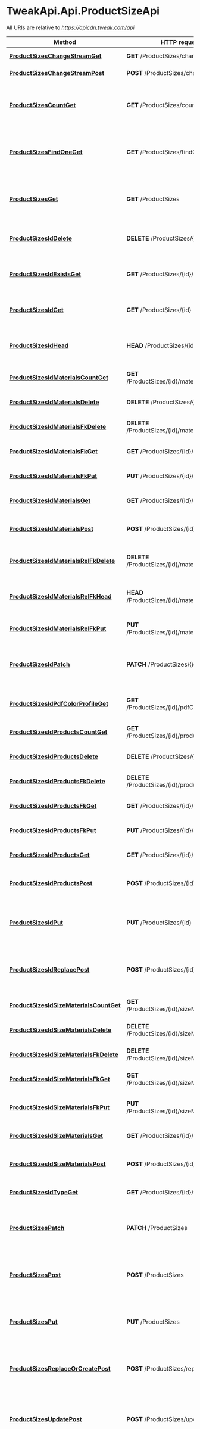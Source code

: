 # TweakApi.Api.ProductSizeApi

All URIs are relative to *https://apicdn.tweak.com/api*

Method | HTTP request | Description
------------- | ------------- | -------------
[**ProductSizesChangeStreamGet**](ProductSizeApi.md#productsizeschangestreamget) | **GET** /ProductSizes/change-stream | Create a change stream.
[**ProductSizesChangeStreamPost**](ProductSizeApi.md#productsizeschangestreampost) | **POST** /ProductSizes/change-stream | Create a change stream.
[**ProductSizesCountGet**](ProductSizeApi.md#productsizescountget) | **GET** /ProductSizes/count | Count instances of the model matched by where from the data source.
[**ProductSizesFindOneGet**](ProductSizeApi.md#productsizesfindoneget) | **GET** /ProductSizes/findOne | Find first instance of the model matched by filter from the data source.
[**ProductSizesGet**](ProductSizeApi.md#productsizesget) | **GET** /ProductSizes | Find all instances of the model matched by filter from the data source.
[**ProductSizesIdDelete**](ProductSizeApi.md#productsizesiddelete) | **DELETE** /ProductSizes/{id} | Delete a model instance by {{id}} from the data source.
[**ProductSizesIdExistsGet**](ProductSizeApi.md#productsizesidexistsget) | **GET** /ProductSizes/{id}/exists | Check whether a model instance exists in the data source.
[**ProductSizesIdGet**](ProductSizeApi.md#productsizesidget) | **GET** /ProductSizes/{id} | Find a model instance by {{id}} from the data source.
[**ProductSizesIdHead**](ProductSizeApi.md#productsizesidhead) | **HEAD** /ProductSizes/{id} | Check whether a model instance exists in the data source.
[**ProductSizesIdMaterialsCountGet**](ProductSizeApi.md#productsizesidmaterialscountget) | **GET** /ProductSizes/{id}/materials/count | Counts materials of ProductSize.
[**ProductSizesIdMaterialsDelete**](ProductSizeApi.md#productsizesidmaterialsdelete) | **DELETE** /ProductSizes/{id}/materials | Deletes all materials of this model.
[**ProductSizesIdMaterialsFkDelete**](ProductSizeApi.md#productsizesidmaterialsfkdelete) | **DELETE** /ProductSizes/{id}/materials/{fk} | Delete a related item by id for materials.
[**ProductSizesIdMaterialsFkGet**](ProductSizeApi.md#productsizesidmaterialsfkget) | **GET** /ProductSizes/{id}/materials/{fk} | Find a related item by id for materials.
[**ProductSizesIdMaterialsFkPut**](ProductSizeApi.md#productsizesidmaterialsfkput) | **PUT** /ProductSizes/{id}/materials/{fk} | Update a related item by id for materials.
[**ProductSizesIdMaterialsGet**](ProductSizeApi.md#productsizesidmaterialsget) | **GET** /ProductSizes/{id}/materials | Queries materials of ProductSize.
[**ProductSizesIdMaterialsPost**](ProductSizeApi.md#productsizesidmaterialspost) | **POST** /ProductSizes/{id}/materials | Creates a new instance in materials of this model.
[**ProductSizesIdMaterialsRelFkDelete**](ProductSizeApi.md#productsizesidmaterialsrelfkdelete) | **DELETE** /ProductSizes/{id}/materials/rel/{fk} | Remove the materials relation to an item by id.
[**ProductSizesIdMaterialsRelFkHead**](ProductSizeApi.md#productsizesidmaterialsrelfkhead) | **HEAD** /ProductSizes/{id}/materials/rel/{fk} | Check the existence of materials relation to an item by id.
[**ProductSizesIdMaterialsRelFkPut**](ProductSizeApi.md#productsizesidmaterialsrelfkput) | **PUT** /ProductSizes/{id}/materials/rel/{fk} | Add a related item by id for materials.
[**ProductSizesIdPatch**](ProductSizeApi.md#productsizesidpatch) | **PATCH** /ProductSizes/{id} | Patch attributes for a model instance and persist it into the data source.
[**ProductSizesIdPdfColorProfileGet**](ProductSizeApi.md#productsizesidpdfcolorprofileget) | **GET** /ProductSizes/{id}/pdfColorProfile | Fetches belongsTo relation pdfColorProfile.
[**ProductSizesIdProductsCountGet**](ProductSizeApi.md#productsizesidproductscountget) | **GET** /ProductSizes/{id}/products/count | Counts products of ProductSize.
[**ProductSizesIdProductsDelete**](ProductSizeApi.md#productsizesidproductsdelete) | **DELETE** /ProductSizes/{id}/products | Deletes all products of this model.
[**ProductSizesIdProductsFkDelete**](ProductSizeApi.md#productsizesidproductsfkdelete) | **DELETE** /ProductSizes/{id}/products/{fk} | Delete a related item by id for products.
[**ProductSizesIdProductsFkGet**](ProductSizeApi.md#productsizesidproductsfkget) | **GET** /ProductSizes/{id}/products/{fk} | Find a related item by id for products.
[**ProductSizesIdProductsFkPut**](ProductSizeApi.md#productsizesidproductsfkput) | **PUT** /ProductSizes/{id}/products/{fk} | Update a related item by id for products.
[**ProductSizesIdProductsGet**](ProductSizeApi.md#productsizesidproductsget) | **GET** /ProductSizes/{id}/products | Queries products of ProductSize.
[**ProductSizesIdProductsPost**](ProductSizeApi.md#productsizesidproductspost) | **POST** /ProductSizes/{id}/products | Creates a new instance in products of this model.
[**ProductSizesIdPut**](ProductSizeApi.md#productsizesidput) | **PUT** /ProductSizes/{id} | Replace attributes for a model instance and persist it into the data source.
[**ProductSizesIdReplacePost**](ProductSizeApi.md#productsizesidreplacepost) | **POST** /ProductSizes/{id}/replace | Replace attributes for a model instance and persist it into the data source.
[**ProductSizesIdSizeMaterialsCountGet**](ProductSizeApi.md#productsizesidsizematerialscountget) | **GET** /ProductSizes/{id}/sizeMaterials/count | Counts sizeMaterials of ProductSize.
[**ProductSizesIdSizeMaterialsDelete**](ProductSizeApi.md#productsizesidsizematerialsdelete) | **DELETE** /ProductSizes/{id}/sizeMaterials | Deletes all sizeMaterials of this model.
[**ProductSizesIdSizeMaterialsFkDelete**](ProductSizeApi.md#productsizesidsizematerialsfkdelete) | **DELETE** /ProductSizes/{id}/sizeMaterials/{fk} | Delete a related item by id for sizeMaterials.
[**ProductSizesIdSizeMaterialsFkGet**](ProductSizeApi.md#productsizesidsizematerialsfkget) | **GET** /ProductSizes/{id}/sizeMaterials/{fk} | Find a related item by id for sizeMaterials.
[**ProductSizesIdSizeMaterialsFkPut**](ProductSizeApi.md#productsizesidsizematerialsfkput) | **PUT** /ProductSizes/{id}/sizeMaterials/{fk} | Update a related item by id for sizeMaterials.
[**ProductSizesIdSizeMaterialsGet**](ProductSizeApi.md#productsizesidsizematerialsget) | **GET** /ProductSizes/{id}/sizeMaterials | Queries sizeMaterials of ProductSize.
[**ProductSizesIdSizeMaterialsPost**](ProductSizeApi.md#productsizesidsizematerialspost) | **POST** /ProductSizes/{id}/sizeMaterials | Creates a new instance in sizeMaterials of this model.
[**ProductSizesIdTypeGet**](ProductSizeApi.md#productsizesidtypeget) | **GET** /ProductSizes/{id}/type | Fetches belongsTo relation type.
[**ProductSizesPatch**](ProductSizeApi.md#productsizespatch) | **PATCH** /ProductSizes | Patch an existing model instance or insert a new one into the data source.
[**ProductSizesPost**](ProductSizeApi.md#productsizespost) | **POST** /ProductSizes | Create a new instance of the model and persist it into the data source.
[**ProductSizesPut**](ProductSizeApi.md#productsizesput) | **PUT** /ProductSizes | Replace an existing model instance or insert a new one into the data source.
[**ProductSizesReplaceOrCreatePost**](ProductSizeApi.md#productsizesreplaceorcreatepost) | **POST** /ProductSizes/replaceOrCreate | Replace an existing model instance or insert a new one into the data source.
[**ProductSizesUpdatePost**](ProductSizeApi.md#productsizesupdatepost) | **POST** /ProductSizes/update | Update instances of the model matched by {{where}} from the data source.
[**ProductSizesUpsertWithWherePost**](ProductSizeApi.md#productsizesupsertwithwherepost) | **POST** /ProductSizes/upsertWithWhere | Update an existing model instance or insert a new one into the data source based on the where criteria.


<a name="productsizeschangestreamget"></a>
# **ProductSizesChangeStreamGet**
> System.IO.Stream ProductSizesChangeStreamGet (string options = null)

Create a change stream.

### Example
```csharp
using System;
using System.Diagnostics;
using TweakApi.Api;
using TweakApi.Client;
using TweakApi.Model;

namespace Example
{
    public class ProductSizesChangeStreamGetExample
    {
        public void main()
        {
            
            // Configure API key authorization: access_token
            Configuration.Default.ApiKey.Add("access_token", "YOUR_API_KEY");
            // Uncomment below to setup prefix (e.g. Bearer) for API key, if needed
            // Configuration.Default.ApiKeyPrefix.Add("access_token", "Bearer");

            var apiInstance = new ProductSizeApi();
            var options = options_example;  // string |  (optional) 

            try
            {
                // Create a change stream.
                System.IO.Stream result = apiInstance.ProductSizesChangeStreamGet(options);
                Debug.WriteLine(result);
            }
            catch (Exception e)
            {
                Debug.Print("Exception when calling ProductSizeApi.ProductSizesChangeStreamGet: " + e.Message );
            }
        }
    }
}
```

### Parameters

Name | Type | Description  | Notes
------------- | ------------- | ------------- | -------------
 **options** | **string**|  | [optional] 

### Return type

**System.IO.Stream**

### Authorization

[access_token](../README.md#access_token)

### HTTP request headers

 - **Content-Type**: application/json, application/x-www-form-urlencoded, application/xml, text/xml
 - **Accept**: application/json, application/xml, text/xml, application/javascript, text/javascript

[[Back to top]](#) [[Back to API list]](../README.md#documentation-for-api-endpoints) [[Back to Model list]](../README.md#documentation-for-models) [[Back to README]](../README.md)

<a name="productsizeschangestreampost"></a>
# **ProductSizesChangeStreamPost**
> System.IO.Stream ProductSizesChangeStreamPost (string options = null)

Create a change stream.

### Example
```csharp
using System;
using System.Diagnostics;
using TweakApi.Api;
using TweakApi.Client;
using TweakApi.Model;

namespace Example
{
    public class ProductSizesChangeStreamPostExample
    {
        public void main()
        {
            
            // Configure API key authorization: access_token
            Configuration.Default.ApiKey.Add("access_token", "YOUR_API_KEY");
            // Uncomment below to setup prefix (e.g. Bearer) for API key, if needed
            // Configuration.Default.ApiKeyPrefix.Add("access_token", "Bearer");

            var apiInstance = new ProductSizeApi();
            var options = options_example;  // string |  (optional) 

            try
            {
                // Create a change stream.
                System.IO.Stream result = apiInstance.ProductSizesChangeStreamPost(options);
                Debug.WriteLine(result);
            }
            catch (Exception e)
            {
                Debug.Print("Exception when calling ProductSizeApi.ProductSizesChangeStreamPost: " + e.Message );
            }
        }
    }
}
```

### Parameters

Name | Type | Description  | Notes
------------- | ------------- | ------------- | -------------
 **options** | **string**|  | [optional] 

### Return type

**System.IO.Stream**

### Authorization

[access_token](../README.md#access_token)

### HTTP request headers

 - **Content-Type**: application/json, application/x-www-form-urlencoded, application/xml, text/xml
 - **Accept**: application/json, application/xml, text/xml, application/javascript, text/javascript

[[Back to top]](#) [[Back to API list]](../README.md#documentation-for-api-endpoints) [[Back to Model list]](../README.md#documentation-for-models) [[Back to README]](../README.md)

<a name="productsizescountget"></a>
# **ProductSizesCountGet**
> InlineResponse200 ProductSizesCountGet (string where = null)

Count instances of the model matched by where from the data source.

### Example
```csharp
using System;
using System.Diagnostics;
using TweakApi.Api;
using TweakApi.Client;
using TweakApi.Model;

namespace Example
{
    public class ProductSizesCountGetExample
    {
        public void main()
        {
            
            // Configure API key authorization: access_token
            Configuration.Default.ApiKey.Add("access_token", "YOUR_API_KEY");
            // Uncomment below to setup prefix (e.g. Bearer) for API key, if needed
            // Configuration.Default.ApiKeyPrefix.Add("access_token", "Bearer");

            var apiInstance = new ProductSizeApi();
            var where = where_example;  // string | Criteria to match model instances (optional) 

            try
            {
                // Count instances of the model matched by where from the data source.
                InlineResponse200 result = apiInstance.ProductSizesCountGet(where);
                Debug.WriteLine(result);
            }
            catch (Exception e)
            {
                Debug.Print("Exception when calling ProductSizeApi.ProductSizesCountGet: " + e.Message );
            }
        }
    }
}
```

### Parameters

Name | Type | Description  | Notes
------------- | ------------- | ------------- | -------------
 **where** | **string**| Criteria to match model instances | [optional] 

### Return type

[**InlineResponse200**](InlineResponse200.md)

### Authorization

[access_token](../README.md#access_token)

### HTTP request headers

 - **Content-Type**: application/json, application/x-www-form-urlencoded, application/xml, text/xml
 - **Accept**: application/json, application/xml, text/xml, application/javascript, text/javascript

[[Back to top]](#) [[Back to API list]](../README.md#documentation-for-api-endpoints) [[Back to Model list]](../README.md#documentation-for-models) [[Back to README]](../README.md)

<a name="productsizesfindoneget"></a>
# **ProductSizesFindOneGet**
> ProductSize ProductSizesFindOneGet (string filter = null)

Find first instance of the model matched by filter from the data source.

### Example
```csharp
using System;
using System.Diagnostics;
using TweakApi.Api;
using TweakApi.Client;
using TweakApi.Model;

namespace Example
{
    public class ProductSizesFindOneGetExample
    {
        public void main()
        {
            
            // Configure API key authorization: access_token
            Configuration.Default.ApiKey.Add("access_token", "YOUR_API_KEY");
            // Uncomment below to setup prefix (e.g. Bearer) for API key, if needed
            // Configuration.Default.ApiKeyPrefix.Add("access_token", "Bearer");

            var apiInstance = new ProductSizeApi();
            var filter = filter_example;  // string | Filter defining fields, where, include, order, offset, and limit - must be a JSON-encoded string ({\"something\":\"value\"}) (optional) 

            try
            {
                // Find first instance of the model matched by filter from the data source.
                ProductSize result = apiInstance.ProductSizesFindOneGet(filter);
                Debug.WriteLine(result);
            }
            catch (Exception e)
            {
                Debug.Print("Exception when calling ProductSizeApi.ProductSizesFindOneGet: " + e.Message );
            }
        }
    }
}
```

### Parameters

Name | Type | Description  | Notes
------------- | ------------- | ------------- | -------------
 **filter** | **string**| Filter defining fields, where, include, order, offset, and limit - must be a JSON-encoded string ({\&quot;something\&quot;:\&quot;value\&quot;}) | [optional] 

### Return type

[**ProductSize**](ProductSize.md)

### Authorization

[access_token](../README.md#access_token)

### HTTP request headers

 - **Content-Type**: application/json, application/x-www-form-urlencoded, application/xml, text/xml
 - **Accept**: application/json, application/xml, text/xml, application/javascript, text/javascript

[[Back to top]](#) [[Back to API list]](../README.md#documentation-for-api-endpoints) [[Back to Model list]](../README.md#documentation-for-models) [[Back to README]](../README.md)

<a name="productsizesget"></a>
# **ProductSizesGet**
> List<ProductSize> ProductSizesGet (string filter = null)

Find all instances of the model matched by filter from the data source.

### Example
```csharp
using System;
using System.Diagnostics;
using TweakApi.Api;
using TweakApi.Client;
using TweakApi.Model;

namespace Example
{
    public class ProductSizesGetExample
    {
        public void main()
        {
            
            // Configure API key authorization: access_token
            Configuration.Default.ApiKey.Add("access_token", "YOUR_API_KEY");
            // Uncomment below to setup prefix (e.g. Bearer) for API key, if needed
            // Configuration.Default.ApiKeyPrefix.Add("access_token", "Bearer");

            var apiInstance = new ProductSizeApi();
            var filter = filter_example;  // string | Filter defining fields, where, include, order, offset, and limit - must be a JSON-encoded string ({\"something\":\"value\"}) (optional) 

            try
            {
                // Find all instances of the model matched by filter from the data source.
                List&lt;ProductSize&gt; result = apiInstance.ProductSizesGet(filter);
                Debug.WriteLine(result);
            }
            catch (Exception e)
            {
                Debug.Print("Exception when calling ProductSizeApi.ProductSizesGet: " + e.Message );
            }
        }
    }
}
```

### Parameters

Name | Type | Description  | Notes
------------- | ------------- | ------------- | -------------
 **filter** | **string**| Filter defining fields, where, include, order, offset, and limit - must be a JSON-encoded string ({\&quot;something\&quot;:\&quot;value\&quot;}) | [optional] 

### Return type

[**List<ProductSize>**](ProductSize.md)

### Authorization

[access_token](../README.md#access_token)

### HTTP request headers

 - **Content-Type**: application/json, application/x-www-form-urlencoded, application/xml, text/xml
 - **Accept**: application/json, application/xml, text/xml, application/javascript, text/javascript

[[Back to top]](#) [[Back to API list]](../README.md#documentation-for-api-endpoints) [[Back to Model list]](../README.md#documentation-for-models) [[Back to README]](../README.md)

<a name="productsizesiddelete"></a>
# **ProductSizesIdDelete**
> Object ProductSizesIdDelete (string id)

Delete a model instance by {{id}} from the data source.

### Example
```csharp
using System;
using System.Diagnostics;
using TweakApi.Api;
using TweakApi.Client;
using TweakApi.Model;

namespace Example
{
    public class ProductSizesIdDeleteExample
    {
        public void main()
        {
            
            // Configure API key authorization: access_token
            Configuration.Default.ApiKey.Add("access_token", "YOUR_API_KEY");
            // Uncomment below to setup prefix (e.g. Bearer) for API key, if needed
            // Configuration.Default.ApiKeyPrefix.Add("access_token", "Bearer");

            var apiInstance = new ProductSizeApi();
            var id = id_example;  // string | Model id

            try
            {
                // Delete a model instance by {{id}} from the data source.
                Object result = apiInstance.ProductSizesIdDelete(id);
                Debug.WriteLine(result);
            }
            catch (Exception e)
            {
                Debug.Print("Exception when calling ProductSizeApi.ProductSizesIdDelete: " + e.Message );
            }
        }
    }
}
```

### Parameters

Name | Type | Description  | Notes
------------- | ------------- | ------------- | -------------
 **id** | **string**| Model id | 

### Return type

**Object**

### Authorization

[access_token](../README.md#access_token)

### HTTP request headers

 - **Content-Type**: application/json, application/x-www-form-urlencoded, application/xml, text/xml
 - **Accept**: application/json, application/xml, text/xml, application/javascript, text/javascript

[[Back to top]](#) [[Back to API list]](../README.md#documentation-for-api-endpoints) [[Back to Model list]](../README.md#documentation-for-models) [[Back to README]](../README.md)

<a name="productsizesidexistsget"></a>
# **ProductSizesIdExistsGet**
> InlineResponse2001 ProductSizesIdExistsGet (string id)

Check whether a model instance exists in the data source.

### Example
```csharp
using System;
using System.Diagnostics;
using TweakApi.Api;
using TweakApi.Client;
using TweakApi.Model;

namespace Example
{
    public class ProductSizesIdExistsGetExample
    {
        public void main()
        {
            
            // Configure API key authorization: access_token
            Configuration.Default.ApiKey.Add("access_token", "YOUR_API_KEY");
            // Uncomment below to setup prefix (e.g. Bearer) for API key, if needed
            // Configuration.Default.ApiKeyPrefix.Add("access_token", "Bearer");

            var apiInstance = new ProductSizeApi();
            var id = id_example;  // string | Model id

            try
            {
                // Check whether a model instance exists in the data source.
                InlineResponse2001 result = apiInstance.ProductSizesIdExistsGet(id);
                Debug.WriteLine(result);
            }
            catch (Exception e)
            {
                Debug.Print("Exception when calling ProductSizeApi.ProductSizesIdExistsGet: " + e.Message );
            }
        }
    }
}
```

### Parameters

Name | Type | Description  | Notes
------------- | ------------- | ------------- | -------------
 **id** | **string**| Model id | 

### Return type

[**InlineResponse2001**](InlineResponse2001.md)

### Authorization

[access_token](../README.md#access_token)

### HTTP request headers

 - **Content-Type**: application/json, application/x-www-form-urlencoded, application/xml, text/xml
 - **Accept**: application/json, application/xml, text/xml, application/javascript, text/javascript

[[Back to top]](#) [[Back to API list]](../README.md#documentation-for-api-endpoints) [[Back to Model list]](../README.md#documentation-for-models) [[Back to README]](../README.md)

<a name="productsizesidget"></a>
# **ProductSizesIdGet**
> ProductSize ProductSizesIdGet (string id, string filter = null)

Find a model instance by {{id}} from the data source.

### Example
```csharp
using System;
using System.Diagnostics;
using TweakApi.Api;
using TweakApi.Client;
using TweakApi.Model;

namespace Example
{
    public class ProductSizesIdGetExample
    {
        public void main()
        {
            
            // Configure API key authorization: access_token
            Configuration.Default.ApiKey.Add("access_token", "YOUR_API_KEY");
            // Uncomment below to setup prefix (e.g. Bearer) for API key, if needed
            // Configuration.Default.ApiKeyPrefix.Add("access_token", "Bearer");

            var apiInstance = new ProductSizeApi();
            var id = id_example;  // string | Model id
            var filter = filter_example;  // string | Filter defining fields and include - must be a JSON-encoded string ({\"something\":\"value\"}) (optional) 

            try
            {
                // Find a model instance by {{id}} from the data source.
                ProductSize result = apiInstance.ProductSizesIdGet(id, filter);
                Debug.WriteLine(result);
            }
            catch (Exception e)
            {
                Debug.Print("Exception when calling ProductSizeApi.ProductSizesIdGet: " + e.Message );
            }
        }
    }
}
```

### Parameters

Name | Type | Description  | Notes
------------- | ------------- | ------------- | -------------
 **id** | **string**| Model id | 
 **filter** | **string**| Filter defining fields and include - must be a JSON-encoded string ({\&quot;something\&quot;:\&quot;value\&quot;}) | [optional] 

### Return type

[**ProductSize**](ProductSize.md)

### Authorization

[access_token](../README.md#access_token)

### HTTP request headers

 - **Content-Type**: application/json, application/x-www-form-urlencoded, application/xml, text/xml
 - **Accept**: application/json, application/xml, text/xml, application/javascript, text/javascript

[[Back to top]](#) [[Back to API list]](../README.md#documentation-for-api-endpoints) [[Back to Model list]](../README.md#documentation-for-models) [[Back to README]](../README.md)

<a name="productsizesidhead"></a>
# **ProductSizesIdHead**
> InlineResponse2001 ProductSizesIdHead (string id)

Check whether a model instance exists in the data source.

### Example
```csharp
using System;
using System.Diagnostics;
using TweakApi.Api;
using TweakApi.Client;
using TweakApi.Model;

namespace Example
{
    public class ProductSizesIdHeadExample
    {
        public void main()
        {
            
            // Configure API key authorization: access_token
            Configuration.Default.ApiKey.Add("access_token", "YOUR_API_KEY");
            // Uncomment below to setup prefix (e.g. Bearer) for API key, if needed
            // Configuration.Default.ApiKeyPrefix.Add("access_token", "Bearer");

            var apiInstance = new ProductSizeApi();
            var id = id_example;  // string | Model id

            try
            {
                // Check whether a model instance exists in the data source.
                InlineResponse2001 result = apiInstance.ProductSizesIdHead(id);
                Debug.WriteLine(result);
            }
            catch (Exception e)
            {
                Debug.Print("Exception when calling ProductSizeApi.ProductSizesIdHead: " + e.Message );
            }
        }
    }
}
```

### Parameters

Name | Type | Description  | Notes
------------- | ------------- | ------------- | -------------
 **id** | **string**| Model id | 

### Return type

[**InlineResponse2001**](InlineResponse2001.md)

### Authorization

[access_token](../README.md#access_token)

### HTTP request headers

 - **Content-Type**: application/json, application/x-www-form-urlencoded, application/xml, text/xml
 - **Accept**: application/json, application/xml, text/xml, application/javascript, text/javascript

[[Back to top]](#) [[Back to API list]](../README.md#documentation-for-api-endpoints) [[Back to Model list]](../README.md#documentation-for-models) [[Back to README]](../README.md)

<a name="productsizesidmaterialscountget"></a>
# **ProductSizesIdMaterialsCountGet**
> InlineResponse200 ProductSizesIdMaterialsCountGet (string id, string where = null)

Counts materials of ProductSize.

### Example
```csharp
using System;
using System.Diagnostics;
using TweakApi.Api;
using TweakApi.Client;
using TweakApi.Model;

namespace Example
{
    public class ProductSizesIdMaterialsCountGetExample
    {
        public void main()
        {
            
            // Configure API key authorization: access_token
            Configuration.Default.ApiKey.Add("access_token", "YOUR_API_KEY");
            // Uncomment below to setup prefix (e.g. Bearer) for API key, if needed
            // Configuration.Default.ApiKeyPrefix.Add("access_token", "Bearer");

            var apiInstance = new ProductSizeApi();
            var id = id_example;  // string | ProductSize id
            var where = where_example;  // string | Criteria to match model instances (optional) 

            try
            {
                // Counts materials of ProductSize.
                InlineResponse200 result = apiInstance.ProductSizesIdMaterialsCountGet(id, where);
                Debug.WriteLine(result);
            }
            catch (Exception e)
            {
                Debug.Print("Exception when calling ProductSizeApi.ProductSizesIdMaterialsCountGet: " + e.Message );
            }
        }
    }
}
```

### Parameters

Name | Type | Description  | Notes
------------- | ------------- | ------------- | -------------
 **id** | **string**| ProductSize id | 
 **where** | **string**| Criteria to match model instances | [optional] 

### Return type

[**InlineResponse200**](InlineResponse200.md)

### Authorization

[access_token](../README.md#access_token)

### HTTP request headers

 - **Content-Type**: application/json, application/x-www-form-urlencoded, application/xml, text/xml
 - **Accept**: application/json, application/xml, text/xml, application/javascript, text/javascript

[[Back to top]](#) [[Back to API list]](../README.md#documentation-for-api-endpoints) [[Back to Model list]](../README.md#documentation-for-models) [[Back to README]](../README.md)

<a name="productsizesidmaterialsdelete"></a>
# **ProductSizesIdMaterialsDelete**
> void ProductSizesIdMaterialsDelete (string id)

Deletes all materials of this model.

### Example
```csharp
using System;
using System.Diagnostics;
using TweakApi.Api;
using TweakApi.Client;
using TweakApi.Model;

namespace Example
{
    public class ProductSizesIdMaterialsDeleteExample
    {
        public void main()
        {
            
            // Configure API key authorization: access_token
            Configuration.Default.ApiKey.Add("access_token", "YOUR_API_KEY");
            // Uncomment below to setup prefix (e.g. Bearer) for API key, if needed
            // Configuration.Default.ApiKeyPrefix.Add("access_token", "Bearer");

            var apiInstance = new ProductSizeApi();
            var id = id_example;  // string | ProductSize id

            try
            {
                // Deletes all materials of this model.
                apiInstance.ProductSizesIdMaterialsDelete(id);
            }
            catch (Exception e)
            {
                Debug.Print("Exception when calling ProductSizeApi.ProductSizesIdMaterialsDelete: " + e.Message );
            }
        }
    }
}
```

### Parameters

Name | Type | Description  | Notes
------------- | ------------- | ------------- | -------------
 **id** | **string**| ProductSize id | 

### Return type

void (empty response body)

### Authorization

[access_token](../README.md#access_token)

### HTTP request headers

 - **Content-Type**: application/json, application/x-www-form-urlencoded, application/xml, text/xml
 - **Accept**: application/json, application/xml, text/xml, application/javascript, text/javascript

[[Back to top]](#) [[Back to API list]](../README.md#documentation-for-api-endpoints) [[Back to Model list]](../README.md#documentation-for-models) [[Back to README]](../README.md)

<a name="productsizesidmaterialsfkdelete"></a>
# **ProductSizesIdMaterialsFkDelete**
> void ProductSizesIdMaterialsFkDelete (string id, string fk)

Delete a related item by id for materials.

### Example
```csharp
using System;
using System.Diagnostics;
using TweakApi.Api;
using TweakApi.Client;
using TweakApi.Model;

namespace Example
{
    public class ProductSizesIdMaterialsFkDeleteExample
    {
        public void main()
        {
            
            // Configure API key authorization: access_token
            Configuration.Default.ApiKey.Add("access_token", "YOUR_API_KEY");
            // Uncomment below to setup prefix (e.g. Bearer) for API key, if needed
            // Configuration.Default.ApiKeyPrefix.Add("access_token", "Bearer");

            var apiInstance = new ProductSizeApi();
            var id = id_example;  // string | ProductSize id
            var fk = fk_example;  // string | Foreign key for materials

            try
            {
                // Delete a related item by id for materials.
                apiInstance.ProductSizesIdMaterialsFkDelete(id, fk);
            }
            catch (Exception e)
            {
                Debug.Print("Exception when calling ProductSizeApi.ProductSizesIdMaterialsFkDelete: " + e.Message );
            }
        }
    }
}
```

### Parameters

Name | Type | Description  | Notes
------------- | ------------- | ------------- | -------------
 **id** | **string**| ProductSize id | 
 **fk** | **string**| Foreign key for materials | 

### Return type

void (empty response body)

### Authorization

[access_token](../README.md#access_token)

### HTTP request headers

 - **Content-Type**: application/json, application/x-www-form-urlencoded, application/xml, text/xml
 - **Accept**: application/json, application/xml, text/xml, application/javascript, text/javascript

[[Back to top]](#) [[Back to API list]](../README.md#documentation-for-api-endpoints) [[Back to Model list]](../README.md#documentation-for-models) [[Back to README]](../README.md)

<a name="productsizesidmaterialsfkget"></a>
# **ProductSizesIdMaterialsFkGet**
> ProductMaterial ProductSizesIdMaterialsFkGet (string id, string fk)

Find a related item by id for materials.

### Example
```csharp
using System;
using System.Diagnostics;
using TweakApi.Api;
using TweakApi.Client;
using TweakApi.Model;

namespace Example
{
    public class ProductSizesIdMaterialsFkGetExample
    {
        public void main()
        {
            
            // Configure API key authorization: access_token
            Configuration.Default.ApiKey.Add("access_token", "YOUR_API_KEY");
            // Uncomment below to setup prefix (e.g. Bearer) for API key, if needed
            // Configuration.Default.ApiKeyPrefix.Add("access_token", "Bearer");

            var apiInstance = new ProductSizeApi();
            var id = id_example;  // string | ProductSize id
            var fk = fk_example;  // string | Foreign key for materials

            try
            {
                // Find a related item by id for materials.
                ProductMaterial result = apiInstance.ProductSizesIdMaterialsFkGet(id, fk);
                Debug.WriteLine(result);
            }
            catch (Exception e)
            {
                Debug.Print("Exception when calling ProductSizeApi.ProductSizesIdMaterialsFkGet: " + e.Message );
            }
        }
    }
}
```

### Parameters

Name | Type | Description  | Notes
------------- | ------------- | ------------- | -------------
 **id** | **string**| ProductSize id | 
 **fk** | **string**| Foreign key for materials | 

### Return type

[**ProductMaterial**](ProductMaterial.md)

### Authorization

[access_token](../README.md#access_token)

### HTTP request headers

 - **Content-Type**: application/json, application/x-www-form-urlencoded, application/xml, text/xml
 - **Accept**: application/json, application/xml, text/xml, application/javascript, text/javascript

[[Back to top]](#) [[Back to API list]](../README.md#documentation-for-api-endpoints) [[Back to Model list]](../README.md#documentation-for-models) [[Back to README]](../README.md)

<a name="productsizesidmaterialsfkput"></a>
# **ProductSizesIdMaterialsFkPut**
> ProductMaterial ProductSizesIdMaterialsFkPut (string id, string fk, ProductMaterial data = null)

Update a related item by id for materials.

### Example
```csharp
using System;
using System.Diagnostics;
using TweakApi.Api;
using TweakApi.Client;
using TweakApi.Model;

namespace Example
{
    public class ProductSizesIdMaterialsFkPutExample
    {
        public void main()
        {
            
            // Configure API key authorization: access_token
            Configuration.Default.ApiKey.Add("access_token", "YOUR_API_KEY");
            // Uncomment below to setup prefix (e.g. Bearer) for API key, if needed
            // Configuration.Default.ApiKeyPrefix.Add("access_token", "Bearer");

            var apiInstance = new ProductSizeApi();
            var id = id_example;  // string | ProductSize id
            var fk = fk_example;  // string | Foreign key for materials
            var data = new ProductMaterial(); // ProductMaterial |  (optional) 

            try
            {
                // Update a related item by id for materials.
                ProductMaterial result = apiInstance.ProductSizesIdMaterialsFkPut(id, fk, data);
                Debug.WriteLine(result);
            }
            catch (Exception e)
            {
                Debug.Print("Exception when calling ProductSizeApi.ProductSizesIdMaterialsFkPut: " + e.Message );
            }
        }
    }
}
```

### Parameters

Name | Type | Description  | Notes
------------- | ------------- | ------------- | -------------
 **id** | **string**| ProductSize id | 
 **fk** | **string**| Foreign key for materials | 
 **data** | [**ProductMaterial**](ProductMaterial.md)|  | [optional] 

### Return type

[**ProductMaterial**](ProductMaterial.md)

### Authorization

[access_token](../README.md#access_token)

### HTTP request headers

 - **Content-Type**: application/json, application/x-www-form-urlencoded, application/xml, text/xml
 - **Accept**: application/json, application/xml, text/xml, application/javascript, text/javascript

[[Back to top]](#) [[Back to API list]](../README.md#documentation-for-api-endpoints) [[Back to Model list]](../README.md#documentation-for-models) [[Back to README]](../README.md)

<a name="productsizesidmaterialsget"></a>
# **ProductSizesIdMaterialsGet**
> List<ProductMaterial> ProductSizesIdMaterialsGet (string id, string filter = null)

Queries materials of ProductSize.

### Example
```csharp
using System;
using System.Diagnostics;
using TweakApi.Api;
using TweakApi.Client;
using TweakApi.Model;

namespace Example
{
    public class ProductSizesIdMaterialsGetExample
    {
        public void main()
        {
            
            // Configure API key authorization: access_token
            Configuration.Default.ApiKey.Add("access_token", "YOUR_API_KEY");
            // Uncomment below to setup prefix (e.g. Bearer) for API key, if needed
            // Configuration.Default.ApiKeyPrefix.Add("access_token", "Bearer");

            var apiInstance = new ProductSizeApi();
            var id = id_example;  // string | ProductSize id
            var filter = filter_example;  // string |  (optional) 

            try
            {
                // Queries materials of ProductSize.
                List&lt;ProductMaterial&gt; result = apiInstance.ProductSizesIdMaterialsGet(id, filter);
                Debug.WriteLine(result);
            }
            catch (Exception e)
            {
                Debug.Print("Exception when calling ProductSizeApi.ProductSizesIdMaterialsGet: " + e.Message );
            }
        }
    }
}
```

### Parameters

Name | Type | Description  | Notes
------------- | ------------- | ------------- | -------------
 **id** | **string**| ProductSize id | 
 **filter** | **string**|  | [optional] 

### Return type

[**List<ProductMaterial>**](ProductMaterial.md)

### Authorization

[access_token](../README.md#access_token)

### HTTP request headers

 - **Content-Type**: application/json, application/x-www-form-urlencoded, application/xml, text/xml
 - **Accept**: application/json, application/xml, text/xml, application/javascript, text/javascript

[[Back to top]](#) [[Back to API list]](../README.md#documentation-for-api-endpoints) [[Back to Model list]](../README.md#documentation-for-models) [[Back to README]](../README.md)

<a name="productsizesidmaterialspost"></a>
# **ProductSizesIdMaterialsPost**
> ProductMaterial ProductSizesIdMaterialsPost (string id, ProductMaterial data = null)

Creates a new instance in materials of this model.

### Example
```csharp
using System;
using System.Diagnostics;
using TweakApi.Api;
using TweakApi.Client;
using TweakApi.Model;

namespace Example
{
    public class ProductSizesIdMaterialsPostExample
    {
        public void main()
        {
            
            // Configure API key authorization: access_token
            Configuration.Default.ApiKey.Add("access_token", "YOUR_API_KEY");
            // Uncomment below to setup prefix (e.g. Bearer) for API key, if needed
            // Configuration.Default.ApiKeyPrefix.Add("access_token", "Bearer");

            var apiInstance = new ProductSizeApi();
            var id = id_example;  // string | ProductSize id
            var data = new ProductMaterial(); // ProductMaterial |  (optional) 

            try
            {
                // Creates a new instance in materials of this model.
                ProductMaterial result = apiInstance.ProductSizesIdMaterialsPost(id, data);
                Debug.WriteLine(result);
            }
            catch (Exception e)
            {
                Debug.Print("Exception when calling ProductSizeApi.ProductSizesIdMaterialsPost: " + e.Message );
            }
        }
    }
}
```

### Parameters

Name | Type | Description  | Notes
------------- | ------------- | ------------- | -------------
 **id** | **string**| ProductSize id | 
 **data** | [**ProductMaterial**](ProductMaterial.md)|  | [optional] 

### Return type

[**ProductMaterial**](ProductMaterial.md)

### Authorization

[access_token](../README.md#access_token)

### HTTP request headers

 - **Content-Type**: application/json, application/x-www-form-urlencoded, application/xml, text/xml
 - **Accept**: application/json, application/xml, text/xml, application/javascript, text/javascript

[[Back to top]](#) [[Back to API list]](../README.md#documentation-for-api-endpoints) [[Back to Model list]](../README.md#documentation-for-models) [[Back to README]](../README.md)

<a name="productsizesidmaterialsrelfkdelete"></a>
# **ProductSizesIdMaterialsRelFkDelete**
> void ProductSizesIdMaterialsRelFkDelete (string id, string fk)

Remove the materials relation to an item by id.

### Example
```csharp
using System;
using System.Diagnostics;
using TweakApi.Api;
using TweakApi.Client;
using TweakApi.Model;

namespace Example
{
    public class ProductSizesIdMaterialsRelFkDeleteExample
    {
        public void main()
        {
            
            // Configure API key authorization: access_token
            Configuration.Default.ApiKey.Add("access_token", "YOUR_API_KEY");
            // Uncomment below to setup prefix (e.g. Bearer) for API key, if needed
            // Configuration.Default.ApiKeyPrefix.Add("access_token", "Bearer");

            var apiInstance = new ProductSizeApi();
            var id = id_example;  // string | ProductSize id
            var fk = fk_example;  // string | Foreign key for materials

            try
            {
                // Remove the materials relation to an item by id.
                apiInstance.ProductSizesIdMaterialsRelFkDelete(id, fk);
            }
            catch (Exception e)
            {
                Debug.Print("Exception when calling ProductSizeApi.ProductSizesIdMaterialsRelFkDelete: " + e.Message );
            }
        }
    }
}
```

### Parameters

Name | Type | Description  | Notes
------------- | ------------- | ------------- | -------------
 **id** | **string**| ProductSize id | 
 **fk** | **string**| Foreign key for materials | 

### Return type

void (empty response body)

### Authorization

[access_token](../README.md#access_token)

### HTTP request headers

 - **Content-Type**: application/json, application/x-www-form-urlencoded, application/xml, text/xml
 - **Accept**: application/json, application/xml, text/xml, application/javascript, text/javascript

[[Back to top]](#) [[Back to API list]](../README.md#documentation-for-api-endpoints) [[Back to Model list]](../README.md#documentation-for-models) [[Back to README]](../README.md)

<a name="productsizesidmaterialsrelfkhead"></a>
# **ProductSizesIdMaterialsRelFkHead**
> bool? ProductSizesIdMaterialsRelFkHead (string id, string fk)

Check the existence of materials relation to an item by id.

### Example
```csharp
using System;
using System.Diagnostics;
using TweakApi.Api;
using TweakApi.Client;
using TweakApi.Model;

namespace Example
{
    public class ProductSizesIdMaterialsRelFkHeadExample
    {
        public void main()
        {
            
            // Configure API key authorization: access_token
            Configuration.Default.ApiKey.Add("access_token", "YOUR_API_KEY");
            // Uncomment below to setup prefix (e.g. Bearer) for API key, if needed
            // Configuration.Default.ApiKeyPrefix.Add("access_token", "Bearer");

            var apiInstance = new ProductSizeApi();
            var id = id_example;  // string | ProductSize id
            var fk = fk_example;  // string | Foreign key for materials

            try
            {
                // Check the existence of materials relation to an item by id.
                bool? result = apiInstance.ProductSizesIdMaterialsRelFkHead(id, fk);
                Debug.WriteLine(result);
            }
            catch (Exception e)
            {
                Debug.Print("Exception when calling ProductSizeApi.ProductSizesIdMaterialsRelFkHead: " + e.Message );
            }
        }
    }
}
```

### Parameters

Name | Type | Description  | Notes
------------- | ------------- | ------------- | -------------
 **id** | **string**| ProductSize id | 
 **fk** | **string**| Foreign key for materials | 

### Return type

**bool?**

### Authorization

[access_token](../README.md#access_token)

### HTTP request headers

 - **Content-Type**: application/json, application/x-www-form-urlencoded, application/xml, text/xml
 - **Accept**: application/json, application/xml, text/xml, application/javascript, text/javascript

[[Back to top]](#) [[Back to API list]](../README.md#documentation-for-api-endpoints) [[Back to Model list]](../README.md#documentation-for-models) [[Back to README]](../README.md)

<a name="productsizesidmaterialsrelfkput"></a>
# **ProductSizesIdMaterialsRelFkPut**
> ProductSizeMaterial ProductSizesIdMaterialsRelFkPut (string id, string fk, ProductSizeMaterial data = null)

Add a related item by id for materials.

### Example
```csharp
using System;
using System.Diagnostics;
using TweakApi.Api;
using TweakApi.Client;
using TweakApi.Model;

namespace Example
{
    public class ProductSizesIdMaterialsRelFkPutExample
    {
        public void main()
        {
            
            // Configure API key authorization: access_token
            Configuration.Default.ApiKey.Add("access_token", "YOUR_API_KEY");
            // Uncomment below to setup prefix (e.g. Bearer) for API key, if needed
            // Configuration.Default.ApiKeyPrefix.Add("access_token", "Bearer");

            var apiInstance = new ProductSizeApi();
            var id = id_example;  // string | ProductSize id
            var fk = fk_example;  // string | Foreign key for materials
            var data = new ProductSizeMaterial(); // ProductSizeMaterial |  (optional) 

            try
            {
                // Add a related item by id for materials.
                ProductSizeMaterial result = apiInstance.ProductSizesIdMaterialsRelFkPut(id, fk, data);
                Debug.WriteLine(result);
            }
            catch (Exception e)
            {
                Debug.Print("Exception when calling ProductSizeApi.ProductSizesIdMaterialsRelFkPut: " + e.Message );
            }
        }
    }
}
```

### Parameters

Name | Type | Description  | Notes
------------- | ------------- | ------------- | -------------
 **id** | **string**| ProductSize id | 
 **fk** | **string**| Foreign key for materials | 
 **data** | [**ProductSizeMaterial**](ProductSizeMaterial.md)|  | [optional] 

### Return type

[**ProductSizeMaterial**](ProductSizeMaterial.md)

### Authorization

[access_token](../README.md#access_token)

### HTTP request headers

 - **Content-Type**: application/json, application/x-www-form-urlencoded, application/xml, text/xml
 - **Accept**: application/json, application/xml, text/xml, application/javascript, text/javascript

[[Back to top]](#) [[Back to API list]](../README.md#documentation-for-api-endpoints) [[Back to Model list]](../README.md#documentation-for-models) [[Back to README]](../README.md)

<a name="productsizesidpatch"></a>
# **ProductSizesIdPatch**
> ProductSize ProductSizesIdPatch (string id, ProductSize data = null)

Patch attributes for a model instance and persist it into the data source.

### Example
```csharp
using System;
using System.Diagnostics;
using TweakApi.Api;
using TweakApi.Client;
using TweakApi.Model;

namespace Example
{
    public class ProductSizesIdPatchExample
    {
        public void main()
        {
            
            // Configure API key authorization: access_token
            Configuration.Default.ApiKey.Add("access_token", "YOUR_API_KEY");
            // Uncomment below to setup prefix (e.g. Bearer) for API key, if needed
            // Configuration.Default.ApiKeyPrefix.Add("access_token", "Bearer");

            var apiInstance = new ProductSizeApi();
            var id = id_example;  // string | ProductSize id
            var data = new ProductSize(); // ProductSize | An object of model property name/value pairs (optional) 

            try
            {
                // Patch attributes for a model instance and persist it into the data source.
                ProductSize result = apiInstance.ProductSizesIdPatch(id, data);
                Debug.WriteLine(result);
            }
            catch (Exception e)
            {
                Debug.Print("Exception when calling ProductSizeApi.ProductSizesIdPatch: " + e.Message );
            }
        }
    }
}
```

### Parameters

Name | Type | Description  | Notes
------------- | ------------- | ------------- | -------------
 **id** | **string**| ProductSize id | 
 **data** | [**ProductSize**](ProductSize.md)| An object of model property name/value pairs | [optional] 

### Return type

[**ProductSize**](ProductSize.md)

### Authorization

[access_token](../README.md#access_token)

### HTTP request headers

 - **Content-Type**: application/json, application/x-www-form-urlencoded, application/xml, text/xml
 - **Accept**: application/json, application/xml, text/xml, application/javascript, text/javascript

[[Back to top]](#) [[Back to API list]](../README.md#documentation-for-api-endpoints) [[Back to Model list]](../README.md#documentation-for-models) [[Back to README]](../README.md)

<a name="productsizesidpdfcolorprofileget"></a>
# **ProductSizesIdPdfColorProfileGet**
> ProductPdfColorProfile ProductSizesIdPdfColorProfileGet (string id, bool? refresh = null)

Fetches belongsTo relation pdfColorProfile.

### Example
```csharp
using System;
using System.Diagnostics;
using TweakApi.Api;
using TweakApi.Client;
using TweakApi.Model;

namespace Example
{
    public class ProductSizesIdPdfColorProfileGetExample
    {
        public void main()
        {
            
            // Configure API key authorization: access_token
            Configuration.Default.ApiKey.Add("access_token", "YOUR_API_KEY");
            // Uncomment below to setup prefix (e.g. Bearer) for API key, if needed
            // Configuration.Default.ApiKeyPrefix.Add("access_token", "Bearer");

            var apiInstance = new ProductSizeApi();
            var id = id_example;  // string | ProductSize id
            var refresh = true;  // bool? |  (optional) 

            try
            {
                // Fetches belongsTo relation pdfColorProfile.
                ProductPdfColorProfile result = apiInstance.ProductSizesIdPdfColorProfileGet(id, refresh);
                Debug.WriteLine(result);
            }
            catch (Exception e)
            {
                Debug.Print("Exception when calling ProductSizeApi.ProductSizesIdPdfColorProfileGet: " + e.Message );
            }
        }
    }
}
```

### Parameters

Name | Type | Description  | Notes
------------- | ------------- | ------------- | -------------
 **id** | **string**| ProductSize id | 
 **refresh** | **bool?**|  | [optional] 

### Return type

[**ProductPdfColorProfile**](ProductPdfColorProfile.md)

### Authorization

[access_token](../README.md#access_token)

### HTTP request headers

 - **Content-Type**: application/json, application/x-www-form-urlencoded, application/xml, text/xml
 - **Accept**: application/json, application/xml, text/xml, application/javascript, text/javascript

[[Back to top]](#) [[Back to API list]](../README.md#documentation-for-api-endpoints) [[Back to Model list]](../README.md#documentation-for-models) [[Back to README]](../README.md)

<a name="productsizesidproductscountget"></a>
# **ProductSizesIdProductsCountGet**
> InlineResponse200 ProductSizesIdProductsCountGet (string id, string where = null)

Counts products of ProductSize.

### Example
```csharp
using System;
using System.Diagnostics;
using TweakApi.Api;
using TweakApi.Client;
using TweakApi.Model;

namespace Example
{
    public class ProductSizesIdProductsCountGetExample
    {
        public void main()
        {
            
            // Configure API key authorization: access_token
            Configuration.Default.ApiKey.Add("access_token", "YOUR_API_KEY");
            // Uncomment below to setup prefix (e.g. Bearer) for API key, if needed
            // Configuration.Default.ApiKeyPrefix.Add("access_token", "Bearer");

            var apiInstance = new ProductSizeApi();
            var id = id_example;  // string | ProductSize id
            var where = where_example;  // string | Criteria to match model instances (optional) 

            try
            {
                // Counts products of ProductSize.
                InlineResponse200 result = apiInstance.ProductSizesIdProductsCountGet(id, where);
                Debug.WriteLine(result);
            }
            catch (Exception e)
            {
                Debug.Print("Exception when calling ProductSizeApi.ProductSizesIdProductsCountGet: " + e.Message );
            }
        }
    }
}
```

### Parameters

Name | Type | Description  | Notes
------------- | ------------- | ------------- | -------------
 **id** | **string**| ProductSize id | 
 **where** | **string**| Criteria to match model instances | [optional] 

### Return type

[**InlineResponse200**](InlineResponse200.md)

### Authorization

[access_token](../README.md#access_token)

### HTTP request headers

 - **Content-Type**: application/json, application/x-www-form-urlencoded, application/xml, text/xml
 - **Accept**: application/json, application/xml, text/xml, application/javascript, text/javascript

[[Back to top]](#) [[Back to API list]](../README.md#documentation-for-api-endpoints) [[Back to Model list]](../README.md#documentation-for-models) [[Back to README]](../README.md)

<a name="productsizesidproductsdelete"></a>
# **ProductSizesIdProductsDelete**
> void ProductSizesIdProductsDelete (string id)

Deletes all products of this model.

### Example
```csharp
using System;
using System.Diagnostics;
using TweakApi.Api;
using TweakApi.Client;
using TweakApi.Model;

namespace Example
{
    public class ProductSizesIdProductsDeleteExample
    {
        public void main()
        {
            
            // Configure API key authorization: access_token
            Configuration.Default.ApiKey.Add("access_token", "YOUR_API_KEY");
            // Uncomment below to setup prefix (e.g. Bearer) for API key, if needed
            // Configuration.Default.ApiKeyPrefix.Add("access_token", "Bearer");

            var apiInstance = new ProductSizeApi();
            var id = id_example;  // string | ProductSize id

            try
            {
                // Deletes all products of this model.
                apiInstance.ProductSizesIdProductsDelete(id);
            }
            catch (Exception e)
            {
                Debug.Print("Exception when calling ProductSizeApi.ProductSizesIdProductsDelete: " + e.Message );
            }
        }
    }
}
```

### Parameters

Name | Type | Description  | Notes
------------- | ------------- | ------------- | -------------
 **id** | **string**| ProductSize id | 

### Return type

void (empty response body)

### Authorization

[access_token](../README.md#access_token)

### HTTP request headers

 - **Content-Type**: application/json, application/x-www-form-urlencoded, application/xml, text/xml
 - **Accept**: application/json, application/xml, text/xml, application/javascript, text/javascript

[[Back to top]](#) [[Back to API list]](../README.md#documentation-for-api-endpoints) [[Back to Model list]](../README.md#documentation-for-models) [[Back to README]](../README.md)

<a name="productsizesidproductsfkdelete"></a>
# **ProductSizesIdProductsFkDelete**
> void ProductSizesIdProductsFkDelete (string id, string fk)

Delete a related item by id for products.

### Example
```csharp
using System;
using System.Diagnostics;
using TweakApi.Api;
using TweakApi.Client;
using TweakApi.Model;

namespace Example
{
    public class ProductSizesIdProductsFkDeleteExample
    {
        public void main()
        {
            
            // Configure API key authorization: access_token
            Configuration.Default.ApiKey.Add("access_token", "YOUR_API_KEY");
            // Uncomment below to setup prefix (e.g. Bearer) for API key, if needed
            // Configuration.Default.ApiKeyPrefix.Add("access_token", "Bearer");

            var apiInstance = new ProductSizeApi();
            var id = id_example;  // string | ProductSize id
            var fk = fk_example;  // string | Foreign key for products

            try
            {
                // Delete a related item by id for products.
                apiInstance.ProductSizesIdProductsFkDelete(id, fk);
            }
            catch (Exception e)
            {
                Debug.Print("Exception when calling ProductSizeApi.ProductSizesIdProductsFkDelete: " + e.Message );
            }
        }
    }
}
```

### Parameters

Name | Type | Description  | Notes
------------- | ------------- | ------------- | -------------
 **id** | **string**| ProductSize id | 
 **fk** | **string**| Foreign key for products | 

### Return type

void (empty response body)

### Authorization

[access_token](../README.md#access_token)

### HTTP request headers

 - **Content-Type**: application/json, application/x-www-form-urlencoded, application/xml, text/xml
 - **Accept**: application/json, application/xml, text/xml, application/javascript, text/javascript

[[Back to top]](#) [[Back to API list]](../README.md#documentation-for-api-endpoints) [[Back to Model list]](../README.md#documentation-for-models) [[Back to README]](../README.md)

<a name="productsizesidproductsfkget"></a>
# **ProductSizesIdProductsFkGet**
> Product ProductSizesIdProductsFkGet (string id, string fk)

Find a related item by id for products.

### Example
```csharp
using System;
using System.Diagnostics;
using TweakApi.Api;
using TweakApi.Client;
using TweakApi.Model;

namespace Example
{
    public class ProductSizesIdProductsFkGetExample
    {
        public void main()
        {
            
            // Configure API key authorization: access_token
            Configuration.Default.ApiKey.Add("access_token", "YOUR_API_KEY");
            // Uncomment below to setup prefix (e.g. Bearer) for API key, if needed
            // Configuration.Default.ApiKeyPrefix.Add("access_token", "Bearer");

            var apiInstance = new ProductSizeApi();
            var id = id_example;  // string | ProductSize id
            var fk = fk_example;  // string | Foreign key for products

            try
            {
                // Find a related item by id for products.
                Product result = apiInstance.ProductSizesIdProductsFkGet(id, fk);
                Debug.WriteLine(result);
            }
            catch (Exception e)
            {
                Debug.Print("Exception when calling ProductSizeApi.ProductSizesIdProductsFkGet: " + e.Message );
            }
        }
    }
}
```

### Parameters

Name | Type | Description  | Notes
------------- | ------------- | ------------- | -------------
 **id** | **string**| ProductSize id | 
 **fk** | **string**| Foreign key for products | 

### Return type

[**Product**](Product.md)

### Authorization

[access_token](../README.md#access_token)

### HTTP request headers

 - **Content-Type**: application/json, application/x-www-form-urlencoded, application/xml, text/xml
 - **Accept**: application/json, application/xml, text/xml, application/javascript, text/javascript

[[Back to top]](#) [[Back to API list]](../README.md#documentation-for-api-endpoints) [[Back to Model list]](../README.md#documentation-for-models) [[Back to README]](../README.md)

<a name="productsizesidproductsfkput"></a>
# **ProductSizesIdProductsFkPut**
> Product ProductSizesIdProductsFkPut (string id, string fk, Product data = null)

Update a related item by id for products.

### Example
```csharp
using System;
using System.Diagnostics;
using TweakApi.Api;
using TweakApi.Client;
using TweakApi.Model;

namespace Example
{
    public class ProductSizesIdProductsFkPutExample
    {
        public void main()
        {
            
            // Configure API key authorization: access_token
            Configuration.Default.ApiKey.Add("access_token", "YOUR_API_KEY");
            // Uncomment below to setup prefix (e.g. Bearer) for API key, if needed
            // Configuration.Default.ApiKeyPrefix.Add("access_token", "Bearer");

            var apiInstance = new ProductSizeApi();
            var id = id_example;  // string | ProductSize id
            var fk = fk_example;  // string | Foreign key for products
            var data = new Product(); // Product |  (optional) 

            try
            {
                // Update a related item by id for products.
                Product result = apiInstance.ProductSizesIdProductsFkPut(id, fk, data);
                Debug.WriteLine(result);
            }
            catch (Exception e)
            {
                Debug.Print("Exception when calling ProductSizeApi.ProductSizesIdProductsFkPut: " + e.Message );
            }
        }
    }
}
```

### Parameters

Name | Type | Description  | Notes
------------- | ------------- | ------------- | -------------
 **id** | **string**| ProductSize id | 
 **fk** | **string**| Foreign key for products | 
 **data** | [**Product**](Product.md)|  | [optional] 

### Return type

[**Product**](Product.md)

### Authorization

[access_token](../README.md#access_token)

### HTTP request headers

 - **Content-Type**: application/json, application/x-www-form-urlencoded, application/xml, text/xml
 - **Accept**: application/json, application/xml, text/xml, application/javascript, text/javascript

[[Back to top]](#) [[Back to API list]](../README.md#documentation-for-api-endpoints) [[Back to Model list]](../README.md#documentation-for-models) [[Back to README]](../README.md)

<a name="productsizesidproductsget"></a>
# **ProductSizesIdProductsGet**
> List<Product> ProductSizesIdProductsGet (string id, string filter = null)

Queries products of ProductSize.

### Example
```csharp
using System;
using System.Diagnostics;
using TweakApi.Api;
using TweakApi.Client;
using TweakApi.Model;

namespace Example
{
    public class ProductSizesIdProductsGetExample
    {
        public void main()
        {
            
            // Configure API key authorization: access_token
            Configuration.Default.ApiKey.Add("access_token", "YOUR_API_KEY");
            // Uncomment below to setup prefix (e.g. Bearer) for API key, if needed
            // Configuration.Default.ApiKeyPrefix.Add("access_token", "Bearer");

            var apiInstance = new ProductSizeApi();
            var id = id_example;  // string | ProductSize id
            var filter = filter_example;  // string |  (optional) 

            try
            {
                // Queries products of ProductSize.
                List&lt;Product&gt; result = apiInstance.ProductSizesIdProductsGet(id, filter);
                Debug.WriteLine(result);
            }
            catch (Exception e)
            {
                Debug.Print("Exception when calling ProductSizeApi.ProductSizesIdProductsGet: " + e.Message );
            }
        }
    }
}
```

### Parameters

Name | Type | Description  | Notes
------------- | ------------- | ------------- | -------------
 **id** | **string**| ProductSize id | 
 **filter** | **string**|  | [optional] 

### Return type

[**List<Product>**](Product.md)

### Authorization

[access_token](../README.md#access_token)

### HTTP request headers

 - **Content-Type**: application/json, application/x-www-form-urlencoded, application/xml, text/xml
 - **Accept**: application/json, application/xml, text/xml, application/javascript, text/javascript

[[Back to top]](#) [[Back to API list]](../README.md#documentation-for-api-endpoints) [[Back to Model list]](../README.md#documentation-for-models) [[Back to README]](../README.md)

<a name="productsizesidproductspost"></a>
# **ProductSizesIdProductsPost**
> Product ProductSizesIdProductsPost (string id, Product data = null)

Creates a new instance in products of this model.

### Example
```csharp
using System;
using System.Diagnostics;
using TweakApi.Api;
using TweakApi.Client;
using TweakApi.Model;

namespace Example
{
    public class ProductSizesIdProductsPostExample
    {
        public void main()
        {
            
            // Configure API key authorization: access_token
            Configuration.Default.ApiKey.Add("access_token", "YOUR_API_KEY");
            // Uncomment below to setup prefix (e.g. Bearer) for API key, if needed
            // Configuration.Default.ApiKeyPrefix.Add("access_token", "Bearer");

            var apiInstance = new ProductSizeApi();
            var id = id_example;  // string | ProductSize id
            var data = new Product(); // Product |  (optional) 

            try
            {
                // Creates a new instance in products of this model.
                Product result = apiInstance.ProductSizesIdProductsPost(id, data);
                Debug.WriteLine(result);
            }
            catch (Exception e)
            {
                Debug.Print("Exception when calling ProductSizeApi.ProductSizesIdProductsPost: " + e.Message );
            }
        }
    }
}
```

### Parameters

Name | Type | Description  | Notes
------------- | ------------- | ------------- | -------------
 **id** | **string**| ProductSize id | 
 **data** | [**Product**](Product.md)|  | [optional] 

### Return type

[**Product**](Product.md)

### Authorization

[access_token](../README.md#access_token)

### HTTP request headers

 - **Content-Type**: application/json, application/x-www-form-urlencoded, application/xml, text/xml
 - **Accept**: application/json, application/xml, text/xml, application/javascript, text/javascript

[[Back to top]](#) [[Back to API list]](../README.md#documentation-for-api-endpoints) [[Back to Model list]](../README.md#documentation-for-models) [[Back to README]](../README.md)

<a name="productsizesidput"></a>
# **ProductSizesIdPut**
> ProductSize ProductSizesIdPut (string id, ProductSize data = null)

Replace attributes for a model instance and persist it into the data source.

### Example
```csharp
using System;
using System.Diagnostics;
using TweakApi.Api;
using TweakApi.Client;
using TweakApi.Model;

namespace Example
{
    public class ProductSizesIdPutExample
    {
        public void main()
        {
            
            // Configure API key authorization: access_token
            Configuration.Default.ApiKey.Add("access_token", "YOUR_API_KEY");
            // Uncomment below to setup prefix (e.g. Bearer) for API key, if needed
            // Configuration.Default.ApiKeyPrefix.Add("access_token", "Bearer");

            var apiInstance = new ProductSizeApi();
            var id = id_example;  // string | Model id
            var data = new ProductSize(); // ProductSize | Model instance data (optional) 

            try
            {
                // Replace attributes for a model instance and persist it into the data source.
                ProductSize result = apiInstance.ProductSizesIdPut(id, data);
                Debug.WriteLine(result);
            }
            catch (Exception e)
            {
                Debug.Print("Exception when calling ProductSizeApi.ProductSizesIdPut: " + e.Message );
            }
        }
    }
}
```

### Parameters

Name | Type | Description  | Notes
------------- | ------------- | ------------- | -------------
 **id** | **string**| Model id | 
 **data** | [**ProductSize**](ProductSize.md)| Model instance data | [optional] 

### Return type

[**ProductSize**](ProductSize.md)

### Authorization

[access_token](../README.md#access_token)

### HTTP request headers

 - **Content-Type**: application/json, application/x-www-form-urlencoded, application/xml, text/xml
 - **Accept**: application/json, application/xml, text/xml, application/javascript, text/javascript

[[Back to top]](#) [[Back to API list]](../README.md#documentation-for-api-endpoints) [[Back to Model list]](../README.md#documentation-for-models) [[Back to README]](../README.md)

<a name="productsizesidreplacepost"></a>
# **ProductSizesIdReplacePost**
> ProductSize ProductSizesIdReplacePost (string id, ProductSize data = null)

Replace attributes for a model instance and persist it into the data source.

### Example
```csharp
using System;
using System.Diagnostics;
using TweakApi.Api;
using TweakApi.Client;
using TweakApi.Model;

namespace Example
{
    public class ProductSizesIdReplacePostExample
    {
        public void main()
        {
            
            // Configure API key authorization: access_token
            Configuration.Default.ApiKey.Add("access_token", "YOUR_API_KEY");
            // Uncomment below to setup prefix (e.g. Bearer) for API key, if needed
            // Configuration.Default.ApiKeyPrefix.Add("access_token", "Bearer");

            var apiInstance = new ProductSizeApi();
            var id = id_example;  // string | Model id
            var data = new ProductSize(); // ProductSize | Model instance data (optional) 

            try
            {
                // Replace attributes for a model instance and persist it into the data source.
                ProductSize result = apiInstance.ProductSizesIdReplacePost(id, data);
                Debug.WriteLine(result);
            }
            catch (Exception e)
            {
                Debug.Print("Exception when calling ProductSizeApi.ProductSizesIdReplacePost: " + e.Message );
            }
        }
    }
}
```

### Parameters

Name | Type | Description  | Notes
------------- | ------------- | ------------- | -------------
 **id** | **string**| Model id | 
 **data** | [**ProductSize**](ProductSize.md)| Model instance data | [optional] 

### Return type

[**ProductSize**](ProductSize.md)

### Authorization

[access_token](../README.md#access_token)

### HTTP request headers

 - **Content-Type**: application/json, application/x-www-form-urlencoded, application/xml, text/xml
 - **Accept**: application/json, application/xml, text/xml, application/javascript, text/javascript

[[Back to top]](#) [[Back to API list]](../README.md#documentation-for-api-endpoints) [[Back to Model list]](../README.md#documentation-for-models) [[Back to README]](../README.md)

<a name="productsizesidsizematerialscountget"></a>
# **ProductSizesIdSizeMaterialsCountGet**
> InlineResponse200 ProductSizesIdSizeMaterialsCountGet (string id, string where = null)

Counts sizeMaterials of ProductSize.

### Example
```csharp
using System;
using System.Diagnostics;
using TweakApi.Api;
using TweakApi.Client;
using TweakApi.Model;

namespace Example
{
    public class ProductSizesIdSizeMaterialsCountGetExample
    {
        public void main()
        {
            
            // Configure API key authorization: access_token
            Configuration.Default.ApiKey.Add("access_token", "YOUR_API_KEY");
            // Uncomment below to setup prefix (e.g. Bearer) for API key, if needed
            // Configuration.Default.ApiKeyPrefix.Add("access_token", "Bearer");

            var apiInstance = new ProductSizeApi();
            var id = id_example;  // string | ProductSize id
            var where = where_example;  // string | Criteria to match model instances (optional) 

            try
            {
                // Counts sizeMaterials of ProductSize.
                InlineResponse200 result = apiInstance.ProductSizesIdSizeMaterialsCountGet(id, where);
                Debug.WriteLine(result);
            }
            catch (Exception e)
            {
                Debug.Print("Exception when calling ProductSizeApi.ProductSizesIdSizeMaterialsCountGet: " + e.Message );
            }
        }
    }
}
```

### Parameters

Name | Type | Description  | Notes
------------- | ------------- | ------------- | -------------
 **id** | **string**| ProductSize id | 
 **where** | **string**| Criteria to match model instances | [optional] 

### Return type

[**InlineResponse200**](InlineResponse200.md)

### Authorization

[access_token](../README.md#access_token)

### HTTP request headers

 - **Content-Type**: application/json, application/x-www-form-urlencoded, application/xml, text/xml
 - **Accept**: application/json, application/xml, text/xml, application/javascript, text/javascript

[[Back to top]](#) [[Back to API list]](../README.md#documentation-for-api-endpoints) [[Back to Model list]](../README.md#documentation-for-models) [[Back to README]](../README.md)

<a name="productsizesidsizematerialsdelete"></a>
# **ProductSizesIdSizeMaterialsDelete**
> void ProductSizesIdSizeMaterialsDelete (string id)

Deletes all sizeMaterials of this model.

### Example
```csharp
using System;
using System.Diagnostics;
using TweakApi.Api;
using TweakApi.Client;
using TweakApi.Model;

namespace Example
{
    public class ProductSizesIdSizeMaterialsDeleteExample
    {
        public void main()
        {
            
            // Configure API key authorization: access_token
            Configuration.Default.ApiKey.Add("access_token", "YOUR_API_KEY");
            // Uncomment below to setup prefix (e.g. Bearer) for API key, if needed
            // Configuration.Default.ApiKeyPrefix.Add("access_token", "Bearer");

            var apiInstance = new ProductSizeApi();
            var id = id_example;  // string | ProductSize id

            try
            {
                // Deletes all sizeMaterials of this model.
                apiInstance.ProductSizesIdSizeMaterialsDelete(id);
            }
            catch (Exception e)
            {
                Debug.Print("Exception when calling ProductSizeApi.ProductSizesIdSizeMaterialsDelete: " + e.Message );
            }
        }
    }
}
```

### Parameters

Name | Type | Description  | Notes
------------- | ------------- | ------------- | -------------
 **id** | **string**| ProductSize id | 

### Return type

void (empty response body)

### Authorization

[access_token](../README.md#access_token)

### HTTP request headers

 - **Content-Type**: application/json, application/x-www-form-urlencoded, application/xml, text/xml
 - **Accept**: application/json, application/xml, text/xml, application/javascript, text/javascript

[[Back to top]](#) [[Back to API list]](../README.md#documentation-for-api-endpoints) [[Back to Model list]](../README.md#documentation-for-models) [[Back to README]](../README.md)

<a name="productsizesidsizematerialsfkdelete"></a>
# **ProductSizesIdSizeMaterialsFkDelete**
> void ProductSizesIdSizeMaterialsFkDelete (string id, string fk)

Delete a related item by id for sizeMaterials.

### Example
```csharp
using System;
using System.Diagnostics;
using TweakApi.Api;
using TweakApi.Client;
using TweakApi.Model;

namespace Example
{
    public class ProductSizesIdSizeMaterialsFkDeleteExample
    {
        public void main()
        {
            
            // Configure API key authorization: access_token
            Configuration.Default.ApiKey.Add("access_token", "YOUR_API_KEY");
            // Uncomment below to setup prefix (e.g. Bearer) for API key, if needed
            // Configuration.Default.ApiKeyPrefix.Add("access_token", "Bearer");

            var apiInstance = new ProductSizeApi();
            var id = id_example;  // string | ProductSize id
            var fk = fk_example;  // string | Foreign key for sizeMaterials

            try
            {
                // Delete a related item by id for sizeMaterials.
                apiInstance.ProductSizesIdSizeMaterialsFkDelete(id, fk);
            }
            catch (Exception e)
            {
                Debug.Print("Exception when calling ProductSizeApi.ProductSizesIdSizeMaterialsFkDelete: " + e.Message );
            }
        }
    }
}
```

### Parameters

Name | Type | Description  | Notes
------------- | ------------- | ------------- | -------------
 **id** | **string**| ProductSize id | 
 **fk** | **string**| Foreign key for sizeMaterials | 

### Return type

void (empty response body)

### Authorization

[access_token](../README.md#access_token)

### HTTP request headers

 - **Content-Type**: application/json, application/x-www-form-urlencoded, application/xml, text/xml
 - **Accept**: application/json, application/xml, text/xml, application/javascript, text/javascript

[[Back to top]](#) [[Back to API list]](../README.md#documentation-for-api-endpoints) [[Back to Model list]](../README.md#documentation-for-models) [[Back to README]](../README.md)

<a name="productsizesidsizematerialsfkget"></a>
# **ProductSizesIdSizeMaterialsFkGet**
> ProductSizeMaterial ProductSizesIdSizeMaterialsFkGet (string id, string fk)

Find a related item by id for sizeMaterials.

### Example
```csharp
using System;
using System.Diagnostics;
using TweakApi.Api;
using TweakApi.Client;
using TweakApi.Model;

namespace Example
{
    public class ProductSizesIdSizeMaterialsFkGetExample
    {
        public void main()
        {
            
            // Configure API key authorization: access_token
            Configuration.Default.ApiKey.Add("access_token", "YOUR_API_KEY");
            // Uncomment below to setup prefix (e.g. Bearer) for API key, if needed
            // Configuration.Default.ApiKeyPrefix.Add("access_token", "Bearer");

            var apiInstance = new ProductSizeApi();
            var id = id_example;  // string | ProductSize id
            var fk = fk_example;  // string | Foreign key for sizeMaterials

            try
            {
                // Find a related item by id for sizeMaterials.
                ProductSizeMaterial result = apiInstance.ProductSizesIdSizeMaterialsFkGet(id, fk);
                Debug.WriteLine(result);
            }
            catch (Exception e)
            {
                Debug.Print("Exception when calling ProductSizeApi.ProductSizesIdSizeMaterialsFkGet: " + e.Message );
            }
        }
    }
}
```

### Parameters

Name | Type | Description  | Notes
------------- | ------------- | ------------- | -------------
 **id** | **string**| ProductSize id | 
 **fk** | **string**| Foreign key for sizeMaterials | 

### Return type

[**ProductSizeMaterial**](ProductSizeMaterial.md)

### Authorization

[access_token](../README.md#access_token)

### HTTP request headers

 - **Content-Type**: application/json, application/x-www-form-urlencoded, application/xml, text/xml
 - **Accept**: application/json, application/xml, text/xml, application/javascript, text/javascript

[[Back to top]](#) [[Back to API list]](../README.md#documentation-for-api-endpoints) [[Back to Model list]](../README.md#documentation-for-models) [[Back to README]](../README.md)

<a name="productsizesidsizematerialsfkput"></a>
# **ProductSizesIdSizeMaterialsFkPut**
> ProductSizeMaterial ProductSizesIdSizeMaterialsFkPut (string id, string fk, ProductSizeMaterial data = null)

Update a related item by id for sizeMaterials.

### Example
```csharp
using System;
using System.Diagnostics;
using TweakApi.Api;
using TweakApi.Client;
using TweakApi.Model;

namespace Example
{
    public class ProductSizesIdSizeMaterialsFkPutExample
    {
        public void main()
        {
            
            // Configure API key authorization: access_token
            Configuration.Default.ApiKey.Add("access_token", "YOUR_API_KEY");
            // Uncomment below to setup prefix (e.g. Bearer) for API key, if needed
            // Configuration.Default.ApiKeyPrefix.Add("access_token", "Bearer");

            var apiInstance = new ProductSizeApi();
            var id = id_example;  // string | ProductSize id
            var fk = fk_example;  // string | Foreign key for sizeMaterials
            var data = new ProductSizeMaterial(); // ProductSizeMaterial |  (optional) 

            try
            {
                // Update a related item by id for sizeMaterials.
                ProductSizeMaterial result = apiInstance.ProductSizesIdSizeMaterialsFkPut(id, fk, data);
                Debug.WriteLine(result);
            }
            catch (Exception e)
            {
                Debug.Print("Exception when calling ProductSizeApi.ProductSizesIdSizeMaterialsFkPut: " + e.Message );
            }
        }
    }
}
```

### Parameters

Name | Type | Description  | Notes
------------- | ------------- | ------------- | -------------
 **id** | **string**| ProductSize id | 
 **fk** | **string**| Foreign key for sizeMaterials | 
 **data** | [**ProductSizeMaterial**](ProductSizeMaterial.md)|  | [optional] 

### Return type

[**ProductSizeMaterial**](ProductSizeMaterial.md)

### Authorization

[access_token](../README.md#access_token)

### HTTP request headers

 - **Content-Type**: application/json, application/x-www-form-urlencoded, application/xml, text/xml
 - **Accept**: application/json, application/xml, text/xml, application/javascript, text/javascript

[[Back to top]](#) [[Back to API list]](../README.md#documentation-for-api-endpoints) [[Back to Model list]](../README.md#documentation-for-models) [[Back to README]](../README.md)

<a name="productsizesidsizematerialsget"></a>
# **ProductSizesIdSizeMaterialsGet**
> List<ProductSizeMaterial> ProductSizesIdSizeMaterialsGet (string id, string filter = null)

Queries sizeMaterials of ProductSize.

### Example
```csharp
using System;
using System.Diagnostics;
using TweakApi.Api;
using TweakApi.Client;
using TweakApi.Model;

namespace Example
{
    public class ProductSizesIdSizeMaterialsGetExample
    {
        public void main()
        {
            
            // Configure API key authorization: access_token
            Configuration.Default.ApiKey.Add("access_token", "YOUR_API_KEY");
            // Uncomment below to setup prefix (e.g. Bearer) for API key, if needed
            // Configuration.Default.ApiKeyPrefix.Add("access_token", "Bearer");

            var apiInstance = new ProductSizeApi();
            var id = id_example;  // string | ProductSize id
            var filter = filter_example;  // string |  (optional) 

            try
            {
                // Queries sizeMaterials of ProductSize.
                List&lt;ProductSizeMaterial&gt; result = apiInstance.ProductSizesIdSizeMaterialsGet(id, filter);
                Debug.WriteLine(result);
            }
            catch (Exception e)
            {
                Debug.Print("Exception when calling ProductSizeApi.ProductSizesIdSizeMaterialsGet: " + e.Message );
            }
        }
    }
}
```

### Parameters

Name | Type | Description  | Notes
------------- | ------------- | ------------- | -------------
 **id** | **string**| ProductSize id | 
 **filter** | **string**|  | [optional] 

### Return type

[**List<ProductSizeMaterial>**](ProductSizeMaterial.md)

### Authorization

[access_token](../README.md#access_token)

### HTTP request headers

 - **Content-Type**: application/json, application/x-www-form-urlencoded, application/xml, text/xml
 - **Accept**: application/json, application/xml, text/xml, application/javascript, text/javascript

[[Back to top]](#) [[Back to API list]](../README.md#documentation-for-api-endpoints) [[Back to Model list]](../README.md#documentation-for-models) [[Back to README]](../README.md)

<a name="productsizesidsizematerialspost"></a>
# **ProductSizesIdSizeMaterialsPost**
> ProductSizeMaterial ProductSizesIdSizeMaterialsPost (string id, ProductSizeMaterial data = null)

Creates a new instance in sizeMaterials of this model.

### Example
```csharp
using System;
using System.Diagnostics;
using TweakApi.Api;
using TweakApi.Client;
using TweakApi.Model;

namespace Example
{
    public class ProductSizesIdSizeMaterialsPostExample
    {
        public void main()
        {
            
            // Configure API key authorization: access_token
            Configuration.Default.ApiKey.Add("access_token", "YOUR_API_KEY");
            // Uncomment below to setup prefix (e.g. Bearer) for API key, if needed
            // Configuration.Default.ApiKeyPrefix.Add("access_token", "Bearer");

            var apiInstance = new ProductSizeApi();
            var id = id_example;  // string | ProductSize id
            var data = new ProductSizeMaterial(); // ProductSizeMaterial |  (optional) 

            try
            {
                // Creates a new instance in sizeMaterials of this model.
                ProductSizeMaterial result = apiInstance.ProductSizesIdSizeMaterialsPost(id, data);
                Debug.WriteLine(result);
            }
            catch (Exception e)
            {
                Debug.Print("Exception when calling ProductSizeApi.ProductSizesIdSizeMaterialsPost: " + e.Message );
            }
        }
    }
}
```

### Parameters

Name | Type | Description  | Notes
------------- | ------------- | ------------- | -------------
 **id** | **string**| ProductSize id | 
 **data** | [**ProductSizeMaterial**](ProductSizeMaterial.md)|  | [optional] 

### Return type

[**ProductSizeMaterial**](ProductSizeMaterial.md)

### Authorization

[access_token](../README.md#access_token)

### HTTP request headers

 - **Content-Type**: application/json, application/x-www-form-urlencoded, application/xml, text/xml
 - **Accept**: application/json, application/xml, text/xml, application/javascript, text/javascript

[[Back to top]](#) [[Back to API list]](../README.md#documentation-for-api-endpoints) [[Back to Model list]](../README.md#documentation-for-models) [[Back to README]](../README.md)

<a name="productsizesidtypeget"></a>
# **ProductSizesIdTypeGet**
> ProductType ProductSizesIdTypeGet (string id, bool? refresh = null)

Fetches belongsTo relation type.

### Example
```csharp
using System;
using System.Diagnostics;
using TweakApi.Api;
using TweakApi.Client;
using TweakApi.Model;

namespace Example
{
    public class ProductSizesIdTypeGetExample
    {
        public void main()
        {
            
            // Configure API key authorization: access_token
            Configuration.Default.ApiKey.Add("access_token", "YOUR_API_KEY");
            // Uncomment below to setup prefix (e.g. Bearer) for API key, if needed
            // Configuration.Default.ApiKeyPrefix.Add("access_token", "Bearer");

            var apiInstance = new ProductSizeApi();
            var id = id_example;  // string | ProductSize id
            var refresh = true;  // bool? |  (optional) 

            try
            {
                // Fetches belongsTo relation type.
                ProductType result = apiInstance.ProductSizesIdTypeGet(id, refresh);
                Debug.WriteLine(result);
            }
            catch (Exception e)
            {
                Debug.Print("Exception when calling ProductSizeApi.ProductSizesIdTypeGet: " + e.Message );
            }
        }
    }
}
```

### Parameters

Name | Type | Description  | Notes
------------- | ------------- | ------------- | -------------
 **id** | **string**| ProductSize id | 
 **refresh** | **bool?**|  | [optional] 

### Return type

[**ProductType**](ProductType.md)

### Authorization

[access_token](../README.md#access_token)

### HTTP request headers

 - **Content-Type**: application/json, application/x-www-form-urlencoded, application/xml, text/xml
 - **Accept**: application/json, application/xml, text/xml, application/javascript, text/javascript

[[Back to top]](#) [[Back to API list]](../README.md#documentation-for-api-endpoints) [[Back to Model list]](../README.md#documentation-for-models) [[Back to README]](../README.md)

<a name="productsizespatch"></a>
# **ProductSizesPatch**
> ProductSize ProductSizesPatch (ProductSize data = null)

Patch an existing model instance or insert a new one into the data source.

### Example
```csharp
using System;
using System.Diagnostics;
using TweakApi.Api;
using TweakApi.Client;
using TweakApi.Model;

namespace Example
{
    public class ProductSizesPatchExample
    {
        public void main()
        {
            
            // Configure API key authorization: access_token
            Configuration.Default.ApiKey.Add("access_token", "YOUR_API_KEY");
            // Uncomment below to setup prefix (e.g. Bearer) for API key, if needed
            // Configuration.Default.ApiKeyPrefix.Add("access_token", "Bearer");

            var apiInstance = new ProductSizeApi();
            var data = new ProductSize(); // ProductSize | Model instance data (optional) 

            try
            {
                // Patch an existing model instance or insert a new one into the data source.
                ProductSize result = apiInstance.ProductSizesPatch(data);
                Debug.WriteLine(result);
            }
            catch (Exception e)
            {
                Debug.Print("Exception when calling ProductSizeApi.ProductSizesPatch: " + e.Message );
            }
        }
    }
}
```

### Parameters

Name | Type | Description  | Notes
------------- | ------------- | ------------- | -------------
 **data** | [**ProductSize**](ProductSize.md)| Model instance data | [optional] 

### Return type

[**ProductSize**](ProductSize.md)

### Authorization

[access_token](../README.md#access_token)

### HTTP request headers

 - **Content-Type**: application/json, application/x-www-form-urlencoded, application/xml, text/xml
 - **Accept**: application/json, application/xml, text/xml, application/javascript, text/javascript

[[Back to top]](#) [[Back to API list]](../README.md#documentation-for-api-endpoints) [[Back to Model list]](../README.md#documentation-for-models) [[Back to README]](../README.md)

<a name="productsizespost"></a>
# **ProductSizesPost**
> ProductSize ProductSizesPost (ProductSize data = null)

Create a new instance of the model and persist it into the data source.

### Example
```csharp
using System;
using System.Diagnostics;
using TweakApi.Api;
using TweakApi.Client;
using TweakApi.Model;

namespace Example
{
    public class ProductSizesPostExample
    {
        public void main()
        {
            
            // Configure API key authorization: access_token
            Configuration.Default.ApiKey.Add("access_token", "YOUR_API_KEY");
            // Uncomment below to setup prefix (e.g. Bearer) for API key, if needed
            // Configuration.Default.ApiKeyPrefix.Add("access_token", "Bearer");

            var apiInstance = new ProductSizeApi();
            var data = new ProductSize(); // ProductSize | Model instance data (optional) 

            try
            {
                // Create a new instance of the model and persist it into the data source.
                ProductSize result = apiInstance.ProductSizesPost(data);
                Debug.WriteLine(result);
            }
            catch (Exception e)
            {
                Debug.Print("Exception when calling ProductSizeApi.ProductSizesPost: " + e.Message );
            }
        }
    }
}
```

### Parameters

Name | Type | Description  | Notes
------------- | ------------- | ------------- | -------------
 **data** | [**ProductSize**](ProductSize.md)| Model instance data | [optional] 

### Return type

[**ProductSize**](ProductSize.md)

### Authorization

[access_token](../README.md#access_token)

### HTTP request headers

 - **Content-Type**: application/json, application/x-www-form-urlencoded, application/xml, text/xml
 - **Accept**: application/json, application/xml, text/xml, application/javascript, text/javascript

[[Back to top]](#) [[Back to API list]](../README.md#documentation-for-api-endpoints) [[Back to Model list]](../README.md#documentation-for-models) [[Back to README]](../README.md)

<a name="productsizesput"></a>
# **ProductSizesPut**
> ProductSize ProductSizesPut (ProductSize data = null)

Replace an existing model instance or insert a new one into the data source.

### Example
```csharp
using System;
using System.Diagnostics;
using TweakApi.Api;
using TweakApi.Client;
using TweakApi.Model;

namespace Example
{
    public class ProductSizesPutExample
    {
        public void main()
        {
            
            // Configure API key authorization: access_token
            Configuration.Default.ApiKey.Add("access_token", "YOUR_API_KEY");
            // Uncomment below to setup prefix (e.g. Bearer) for API key, if needed
            // Configuration.Default.ApiKeyPrefix.Add("access_token", "Bearer");

            var apiInstance = new ProductSizeApi();
            var data = new ProductSize(); // ProductSize | Model instance data (optional) 

            try
            {
                // Replace an existing model instance or insert a new one into the data source.
                ProductSize result = apiInstance.ProductSizesPut(data);
                Debug.WriteLine(result);
            }
            catch (Exception e)
            {
                Debug.Print("Exception when calling ProductSizeApi.ProductSizesPut: " + e.Message );
            }
        }
    }
}
```

### Parameters

Name | Type | Description  | Notes
------------- | ------------- | ------------- | -------------
 **data** | [**ProductSize**](ProductSize.md)| Model instance data | [optional] 

### Return type

[**ProductSize**](ProductSize.md)

### Authorization

[access_token](../README.md#access_token)

### HTTP request headers

 - **Content-Type**: application/json, application/x-www-form-urlencoded, application/xml, text/xml
 - **Accept**: application/json, application/xml, text/xml, application/javascript, text/javascript

[[Back to top]](#) [[Back to API list]](../README.md#documentation-for-api-endpoints) [[Back to Model list]](../README.md#documentation-for-models) [[Back to README]](../README.md)

<a name="productsizesreplaceorcreatepost"></a>
# **ProductSizesReplaceOrCreatePost**
> ProductSize ProductSizesReplaceOrCreatePost (ProductSize data = null)

Replace an existing model instance or insert a new one into the data source.

### Example
```csharp
using System;
using System.Diagnostics;
using TweakApi.Api;
using TweakApi.Client;
using TweakApi.Model;

namespace Example
{
    public class ProductSizesReplaceOrCreatePostExample
    {
        public void main()
        {
            
            // Configure API key authorization: access_token
            Configuration.Default.ApiKey.Add("access_token", "YOUR_API_KEY");
            // Uncomment below to setup prefix (e.g. Bearer) for API key, if needed
            // Configuration.Default.ApiKeyPrefix.Add("access_token", "Bearer");

            var apiInstance = new ProductSizeApi();
            var data = new ProductSize(); // ProductSize | Model instance data (optional) 

            try
            {
                // Replace an existing model instance or insert a new one into the data source.
                ProductSize result = apiInstance.ProductSizesReplaceOrCreatePost(data);
                Debug.WriteLine(result);
            }
            catch (Exception e)
            {
                Debug.Print("Exception when calling ProductSizeApi.ProductSizesReplaceOrCreatePost: " + e.Message );
            }
        }
    }
}
```

### Parameters

Name | Type | Description  | Notes
------------- | ------------- | ------------- | -------------
 **data** | [**ProductSize**](ProductSize.md)| Model instance data | [optional] 

### Return type

[**ProductSize**](ProductSize.md)

### Authorization

[access_token](../README.md#access_token)

### HTTP request headers

 - **Content-Type**: application/json, application/x-www-form-urlencoded, application/xml, text/xml
 - **Accept**: application/json, application/xml, text/xml, application/javascript, text/javascript

[[Back to top]](#) [[Back to API list]](../README.md#documentation-for-api-endpoints) [[Back to Model list]](../README.md#documentation-for-models) [[Back to README]](../README.md)

<a name="productsizesupdatepost"></a>
# **ProductSizesUpdatePost**
> InlineResponse2002 ProductSizesUpdatePost (string where = null, ProductSize data = null)

Update instances of the model matched by {{where}} from the data source.

### Example
```csharp
using System;
using System.Diagnostics;
using TweakApi.Api;
using TweakApi.Client;
using TweakApi.Model;

namespace Example
{
    public class ProductSizesUpdatePostExample
    {
        public void main()
        {
            
            // Configure API key authorization: access_token
            Configuration.Default.ApiKey.Add("access_token", "YOUR_API_KEY");
            // Uncomment below to setup prefix (e.g. Bearer) for API key, if needed
            // Configuration.Default.ApiKeyPrefix.Add("access_token", "Bearer");

            var apiInstance = new ProductSizeApi();
            var where = where_example;  // string | Criteria to match model instances (optional) 
            var data = new ProductSize(); // ProductSize | An object of model property name/value pairs (optional) 

            try
            {
                // Update instances of the model matched by {{where}} from the data source.
                InlineResponse2002 result = apiInstance.ProductSizesUpdatePost(where, data);
                Debug.WriteLine(result);
            }
            catch (Exception e)
            {
                Debug.Print("Exception when calling ProductSizeApi.ProductSizesUpdatePost: " + e.Message );
            }
        }
    }
}
```

### Parameters

Name | Type | Description  | Notes
------------- | ------------- | ------------- | -------------
 **where** | **string**| Criteria to match model instances | [optional] 
 **data** | [**ProductSize**](ProductSize.md)| An object of model property name/value pairs | [optional] 

### Return type

[**InlineResponse2002**](InlineResponse2002.md)

### Authorization

[access_token](../README.md#access_token)

### HTTP request headers

 - **Content-Type**: application/json, application/x-www-form-urlencoded, application/xml, text/xml
 - **Accept**: application/json, application/xml, text/xml, application/javascript, text/javascript

[[Back to top]](#) [[Back to API list]](../README.md#documentation-for-api-endpoints) [[Back to Model list]](../README.md#documentation-for-models) [[Back to README]](../README.md)

<a name="productsizesupsertwithwherepost"></a>
# **ProductSizesUpsertWithWherePost**
> ProductSize ProductSizesUpsertWithWherePost (string where = null, ProductSize data = null)

Update an existing model instance or insert a new one into the data source based on the where criteria.

### Example
```csharp
using System;
using System.Diagnostics;
using TweakApi.Api;
using TweakApi.Client;
using TweakApi.Model;

namespace Example
{
    public class ProductSizesUpsertWithWherePostExample
    {
        public void main()
        {
            
            // Configure API key authorization: access_token
            Configuration.Default.ApiKey.Add("access_token", "YOUR_API_KEY");
            // Uncomment below to setup prefix (e.g. Bearer) for API key, if needed
            // Configuration.Default.ApiKeyPrefix.Add("access_token", "Bearer");

            var apiInstance = new ProductSizeApi();
            var where = where_example;  // string | Criteria to match model instances (optional) 
            var data = new ProductSize(); // ProductSize | An object of model property name/value pairs (optional) 

            try
            {
                // Update an existing model instance or insert a new one into the data source based on the where criteria.
                ProductSize result = apiInstance.ProductSizesUpsertWithWherePost(where, data);
                Debug.WriteLine(result);
            }
            catch (Exception e)
            {
                Debug.Print("Exception when calling ProductSizeApi.ProductSizesUpsertWithWherePost: " + e.Message );
            }
        }
    }
}
```

### Parameters

Name | Type | Description  | Notes
------------- | ------------- | ------------- | -------------
 **where** | **string**| Criteria to match model instances | [optional] 
 **data** | [**ProductSize**](ProductSize.md)| An object of model property name/value pairs | [optional] 

### Return type

[**ProductSize**](ProductSize.md)

### Authorization

[access_token](../README.md#access_token)

### HTTP request headers

 - **Content-Type**: application/json, application/x-www-form-urlencoded, application/xml, text/xml
 - **Accept**: application/json, application/xml, text/xml, application/javascript, text/javascript

[[Back to top]](#) [[Back to API list]](../README.md#documentation-for-api-endpoints) [[Back to Model list]](../README.md#documentation-for-models) [[Back to README]](../README.md)

